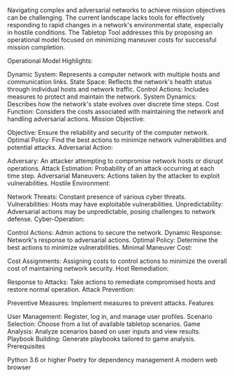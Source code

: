 Navigating complex and adversarial networks to achieve mission objectives can be challenging. The current landscape lacks tools for effectively responding to rapid changes in a network's environmental state, especially in hostile conditions. The Tabletop Tool addresses this by proposing an operational model focused on minimizing maneuver costs for successful mission completion.

Operational Model Highlights:

Dynamic System: Represents a computer network with multiple hosts and communication links.
State Space: Reflects the network's health status through individual hosts and network traffic.
Control Actions: Includes measures to protect and maintain the network.
System Dynamics: Describes how the network's state evolves over discrete time steps.
Cost Function: Considers the costs associated with maintaining the network and handling adversarial actions.
Mission Objective:

Objective: Ensure the reliability and security of the computer network.
Optimal Policy: Find the best actions to minimize network vulnerabilities and potential attacks.
Adversarial Action:

Adversary: An attacker attempting to compromise network hosts or disrupt operations.
Attack Estimation: Probability of an attack occurring at each time step.
Adversarial Maneuvers: Actions taken by the attacker to exploit vulnerabilities.
Hostile Environment:

Network Threats: Constant presence of various cyber threats.
Vulnerabilities: Hosts may have exploitable vulnerabilities.
Unpredictability: Adversarial actions may be unpredictable, posing challenges to network defense.
Cyber-Operation:

Control Actions: Admin actions to secure the network.
Dynamic Response: Network's response to adversarial actions.
Optimal Policy: Determine the best actions to minimize vulnerabilities.
Minimal Maneuver Cost:

Cost Assignments: Assigning costs to control actions to minimize the overall cost of maintaining network security.
Host Remediation:

Response to Attacks: Take actions to remediate compromised hosts and restore normal operation.
Attack Prevention:

Preventive Measures: Implement measures to prevent attacks.
Features

User Management: Register, log in, and manage user profiles.
Scenario Selection: Choose from a list of available tabletop scenarios.
Game Analysis: Analyze scenarios based on user inputs and view results.
Playbook Building: Generate playbooks tailored to game analysis.
Prerequisites

Python 3.6 or higher
Poetry for dependency management
A modern web browser
